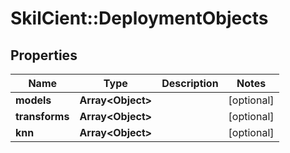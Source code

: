 # SkilCient::DeploymentObjects

## Properties
Name | Type | Description | Notes
------------ | ------------- | ------------- | -------------
**models** | **Array&lt;Object&gt;** |  | [optional] 
**transforms** | **Array&lt;Object&gt;** |  | [optional] 
**knn** | **Array&lt;Object&gt;** |  | [optional] 


